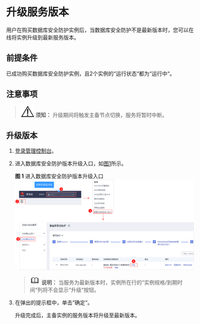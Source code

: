# 升级服务版本<a name="dbss_01_0014"></a>

用户在购买数据库安全防护实例后，当数据库安全防护不是最新版本时，您可以在线将实例升级到最新服务版本。

## 前提条件<a name="section26173815151056"></a>

已成功购买数据库安全防护实例，且2个实例的“运行状态“都为“运行中“。

## 注意事项<a name="section09665018337"></a>

>![](public_sys-resources/icon-notice.gif) **须知：** 
>升级期间将触发主备节点切换，服务将暂时中断。

## 升级版本<a name="section12666112410212"></a>

1.  [登录管理控制台](https://console.huaweicloud.com/?locale=zh-cn)。
2.  进入数据库安全防护版本升级入口，如[图1](#fig4989100164918)所示。

    **图 1**  进入数据库安全防护版本升级入口<a name="fig4989100164918"></a>  
    ![](figures/进入数据库安全防护版本升级入口.png "进入数据库安全防护版本升级入口")

    >![](public_sys-resources/icon-note.gif) **说明：** 
    >当服务为最新版本时，实例所在行的“实例规格/到期时间“列将不会显示“升级“按钮。

3.  在弹出的提示框中，单击“确定“。

    升级完成后，主备实例的服务版本将升级至最新版本。


